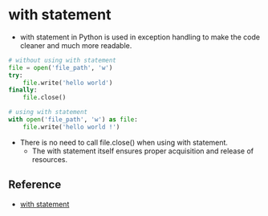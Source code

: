 # with statement
* with statement in Python is used in exception handling to make the code cleaner and much more readable.

```python
# without using with statement
file = open('file_path', 'w')
try:
    file.write('hello world')
finally:
    file.close()

# using with statement
with open('file_path', 'w') as file:
    file.write('hello world !')
```

* There is no need to call file.close() when using with statement.
    * The with statement itself ensures proper acquisition and release of resources.

## Reference
* [with statement](https://www.geeksforgeeks.org/with-statement-in-python/)
